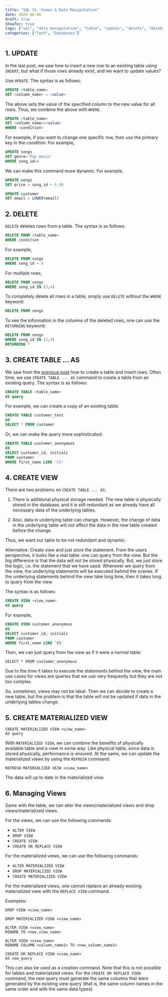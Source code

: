 ```yaml
---
title: "SQL 11. Views & Data Manipulation"
date: 2025-06-08
draft: true
ShowToc: true
tags: ["sql", "data manipulation", "table", "update", "delete", "databases", "interview prep"]
categories: ["Tech", "Databases"]
---
```


## 1. UPDATE

In the last post, we saw how to insert a new row to an existing table using `INSERT`, but what if those rows already exist, and we want to update values?

Use `UPDATE`. The syntax is as follows:
``` sql
UPDATE <table_name>
SET <column_name> = <value>
```

The above sets the value of the specified column to the new value for all rows. Thus, we combine the above with `WHERE`.


``` sql
UPDATE <table_name>
SET <column_name>=<value>
WHERE <condition>
```

For example, if you want to change one specific row, then use the primary key in the condition. For example, 
``` sql
UPDATE songs
SET genre='Pop music'
WHERE song_id=4
```

We can make this command more dynamic. For example,
``` sql
UPDATE songs
SET price = song_id + 0.99
```

``` sql
UPDATE customer
SET email = LOWER(email)
```

## 2. DELETE

`DELETE` deletes rows from a table. The syntax is as follows:

``` sql
DELETE FROM <table_name>
WHERE condition
```

For example,

``` sql
DELETE FROM songs
WHERE song_id = 4
```

For multiple rows,

``` sql
DELETE FROM songs
WHERE song_id IN (3,4)
```

To completely delete all rows in a table, simply use `DELETE` without the `WHERE` keyword:

``` sql
DELETE FROM songs
```

To see the information in the columns of the deleted rows, one can use the `RETURNING` keyword:
``` sql
DELETE FROM songs
WHERE song_id IN (3,4)
RETURNING *
```

## 3. CREATE TABLE ... AS

We saw from the [previous post](/posts/data_eng/sql/sql10) how to create a table and insert rows. Often time, we use `CREATE TABLE ... AS` command to create a table from an existing query. The syntax is as follows:

```sql
CREATE TABLE <table_name>
AS query
```

For example, we can create a copy of an existing table:

``` sql
CREATE TABLE customer_test
AS
SELECT * FROM customer
```

Or, we can make the query more sophisticated:

``` sql
CREATE TABLE customer_anonymous
AS
SELECT customer_id, initials
FROM customer
WHERE first_name LIKE 'C%'
```

## 4. CREATE VIEW

There are two problems on `CREATE TABLE ... AS`:

1. There is additional physical storage needed. The new table is physically stored in the database, and it is still redundant as we already have all necessary data of the underlying tables.

2. Also, data in underlying table can change. However, the change of data in the underlying table will not affect the data in the new table created before the change.

Thus, we want our table to be not redundant and dynamic.

Alternative: Create view and just store the statement. From the users perspective, it looks like a real table: one can query from the view. But the big difference is that the data will not be stored physically. But, we just store the logic, i.e. the statement that we have used. Whenever we query from the view, the underlying statements will be executed behind the scenes. If the underlying statements behind the view take long time, then it takes long to query from the view.

The syntax is as follows:

``` sql
CREATE VIEW <view_name>
AS query
```

For example, 
``` sql
CREATE VIEW customer_anonymous
AS 
SELECT customer_id, initials
FROM customer
WHERE first_name LIKE `C%`
```

Then, we can just query from the view as if it were a normal table:

``` postgresql
SELECT * FROM customer_anonymous
```

Due to the time it takes to execute the statements behind the view, the main use cases for views are queries that we use very frequently but they are not too complex.

So, sometimes, views may not be ideal: Then we can decide to create a new table, but the problem is that the table will not be updated if data in the underlying tables change.

## 5. CREATE MATERIALIZED VIEW

``` postgresql
CREATE MATERIALIZED VIEW <view_name>
AS query
```
With `MATERIALIZED VIEW`, we can combine the benefits of physically available table and a view in some way. Like physical table, since data is stored physically, performance is ensured. At the same, we can update the materialized views by using the `REFRESH` command:

``` postgresql
REFRESH MATERIALIZED VEIW <view_name>
```

The data will up to date in the materialized view.


## 6. Managing Views

Same with the table, we can alter the views/materialized views and drop views/materialized views.

For the views, we can use the following commands:
- `ALTER VIEW`
- `DROP VIEW`
- `CREATE VIEW`
- `CREATE OR REPLACE VIEW`

For the materialized views, we can use the following commands:
- `ALTER MATERIALIZED VIEW`
- `DROP MATERIALIZED VIEW`
- `CREATE MATERIALIZED VIEW`

For the materialized views, one cannot replace an already existing materialized view with the `REPLACE VIEW` command.

Examples:

``` postgresql
DROP VIEW <view_name>
```

``` postgresql
DROP MATERIALIZED VIEW <view_name>
```

``` postgresql
ALTER VIEW <view_name>
RENAME TO <new_view_name>
```

``` postgresql
ALTER VIEW <view_name>
RENAME COLUMN <column_name1> TO <new_column_name1>
```

``` postgresql
CREATE OR REPLACE VIEW <view_name>
AS new_query
```

This can also be used as a creation command. Note that this is not possible for tables and materialized views. For the `CREATE OR REPLACE VIEW` command, the new query must generate the same columns that were generated by the existing view query (that is, the same column names in the same order and with the same data types).